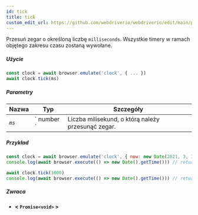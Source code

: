 ```yaml
---
id: tick
title: tick
custom_edit_url: https://github.com/webdriverio/webdriverio/edit/main/packages/webdriverio/src/commands/clock/tick.ts
---
```


Przesuń zegar o określoną liczbę `milliseconds`. Wszystkie timery w ramach objętego zakresu czasu zostaną wywołane.

##### Użycie

```js
const clock = await browser.emulate('clock', { ... })
await clock.tick(ms)
```

##### Parametry

<table>
  <thead>
    <tr>
      <th>Nazwa</th><th>Typ</th><th>Szczegóły</th>
    </tr>
  </thead>
  <tbody>
    <tr>
      <td><code><var>ms</var></code></td>
      <td>` number `</td>
      <td>Liczba milisekund, o którą należy przesunąć zegar.</td>
    </tr>
  </tbody>
</table>

##### Przykład

```js title="tick.js"
const clock = await browser.emulate('clock', { now: new Date(2021, 3, 14) })
console.log(await browser.execute(() => new Date().getTime())) // returns 1618383600000

await clock.tick(1000)
console.log(await browser.execute(() => new Date().getTime())) // returns 1618383601000
```

##### Zwraca

- **&lt; `Promise<void>` &gt;**